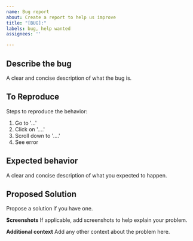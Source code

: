 ```yaml
---
name: Bug report
about: Create a report to help us improve
title: "[BUG]:"
labels: bug, help wanted
assignees: ''

---
```


## **Describe the bug**
A clear and concise description of what the bug is.

## **To Reproduce**
Steps to reproduce the behavior:
1. Go to '...'
2. Click on '....'
3. Scroll down to '....'
4. See error

## **Expected behavior**
A clear and concise description of what you expected to happen.

## **Proposed Solution**
Propose a solution if you have one.

**Screenshots**
If applicable, add screenshots to help explain your problem.

**Additional context**
Add any other context about the problem here.
